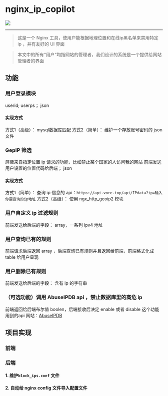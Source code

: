 # nginx_ip_copilot

![](https://kiss1314.top:5555/d/webImage/20250106105220.png)

---
> 这是一个 Nginx 工具，使用户能根据地理位置和在线ip黑名单来禁用特定 ip ，并有友好的 UI 界面

> 本文中的所有“用户”均指网站的管理者，我们设计的系统是一个提供给网站管理者的界面 

## 功能
### 用户登录模块
userid; userps；  json
#### 实现方式
方式1（高级）： mysql数据库匹配
方式2（简单）： 维护一个存放账号密码的 json 文件

### GepIP 筛选  
屏蔽来自指定位置 ip 请求的功能，比如禁止某个国家的人访问我的网站
前端发送用户设置的位置代码给后端； json

#### 实现方式

方式1（简单）： 查询 ip 信息的 api：`https://api.vore.top/api/IPdata?ip=输入你要查询的ip地址`
方式2（高级）： 使用 ngx_http_geoip2 模块

### 用户自定义 ip 过滤规则
前端发送给后端的字段：  array，一系列 ipv4 地址

### 用户查询已有的规则
前端请求后端返回 array ，后端查询已有规则并且返回给前端，前端格式化成 table 给用户呈现

### 用户删除已有规则
前端发送给后端的字段： 含有 ip 的字符串

### （可选功能）调用 AbuseIPDB api ，禁止数据库里的高危 ip
前端返回给后端布尔值 boolen，后端接收后决定 enable 或者 disable 这个功能  
用到的api 网站：[AbuseIPDB](https://www.abuseipdb.com/)  


## 项目实现
### 前端


### 后端


#### 1. 维护`block_ips.conf` 文件  

#### 2. 自动给 nginx config 文件导入配置文件


